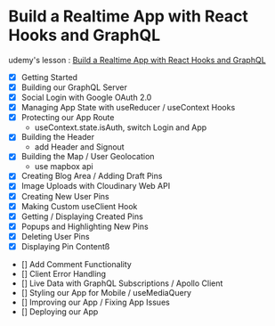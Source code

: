 # Build a Realtime App with React Hooks and GraphQL

udemy's lesson : [Build a Realtime App with React Hooks and GraphQL](https://www.udemy.com/build-a-realtime-app-with-react-hooks-and-graphql)

- [x] Getting Started
- [x] Building our GraphQL Server
- [x] Social Login with Google OAuth 2.0
- [x] Managing App State with useReducer / useContext Hooks
- [x] Protecting our App Route
  - useContext.state.isAuth, switch Login and App
- [X] Building the Header
  - add Header and Signout
- [X] Building the Map / User Geolocation
  - use mapbox api
- [X] Creating Blog Area / Adding Draft Pins 
- [X] Image Uploads with Cloudinary Web API
- [X] Creating New User Pins
- [X] Making Custom useClient Hook
- [X] Getting / Displaying Created Pins
- [X] Popups and Highlighting New Pins
- [X] Deleting User Pins
- [X] Displaying Pin Contentß
- [] Add Comment Functionality
- [] Client Error Handling
- [] Live Data with GraphQL Subscriptions / Apollo Client
- [] Styling our App for Mobile / useMediaQuery
- [] Improving our App / Fixing App Issues
- [] Deploying our App